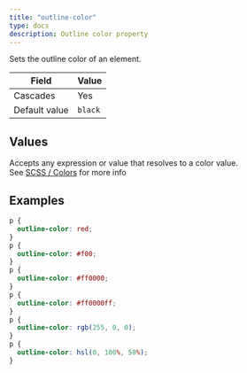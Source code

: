 ```yaml
---
title: "outline-color"
type: docs
description: Outline color property
---
```


Sets the outline color of an element.

| Field | Value |
|--|--|
| Cascades | Yes |
| Default value | `black` |

## Values
Accepts any expression or value that resolves to a color value.  
See [SCSS / Colors](/menus/scss/color) for more info

## Examples
```scss
p {
  outline-color: red;
}
p {
  outline-color: #f00;
}
p {
  outline-color: #ff0000;
}
p {
  outline-color: #ff0000ff;
}
p {
  outline-color: rgb(255, 0, 0);
}
p {
  outline-color: hsl(0, 100%, 50%);
}
```